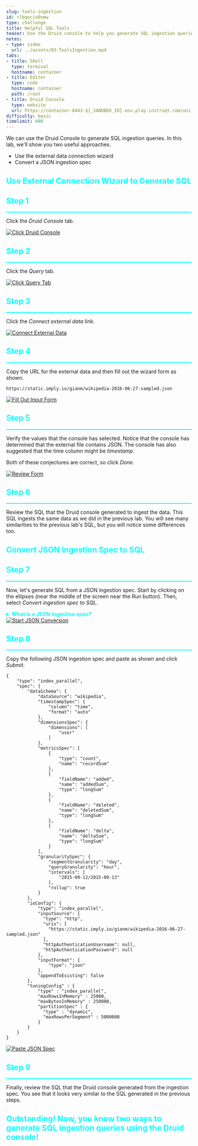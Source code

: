 ```yaml
---
slug: tools-ingestion
id: rlbqocio0xmw
type: challenge
title: Helpful SQL Tools
teaser: Use the Druid console to help you generate SQL ingestion queries
notes:
- type: video
  url: ../assets/03-ToolsIngestion.mp4
tabs:
- title: Shell
  type: terminal
  hostname: container
- title: Editor
  type: code
  hostname: container
  path: /root
- title: Druid Console
  type: website
  url: https://container-8443-${_SANDBOX_ID}.env.play.instruqt.com/unified-console.html
difficulty: basic
timelimit: 600
---
```

We can use the Druid Console to generate SQL ingestion queries.
In this lab, we'll show you two useful approaches.

- Use the external data connection wizard
- Convert a JSON ingestion spec

<h2 style="color:cyan">Use External Connection Wizard to Generate SQL</h2>

<h2 style="color:cyan">Step 1</h2><hr style="color:cyan;background-color:cyan;height:2px">

Click the _Druid Console_ tab.

<a href="#img-1">
  <img alt="Click Druid Console" src="../assets/ClickDruidConsole.png" />
</a>
<a href="#" class="lightbox" id="img-1">
  <img alt="Click Druid Console" src="../assets/ClickDruidConsole.png" />
</a>

<h2 style="color:cyan">Step 2</h2><hr style="color:cyan;background-color:cyan;height:2px">

Click the _Query_ tab.

<a href="#img-2">
  <img alt="Click Query Tab" src="../assets/ClickQueryTab.png" />
</a>
<a href="#" class="lightbox" id="img-2">
  <img alt="Click Query Tab" src="../assets/ClickQueryTab.png" />
</a>

<h2 style="color:cyan">Step 3</h2><hr style="color:cyan;background-color:cyan;height:2px">

Click the _Connect external data_ link.

<a href="#img-3">
  <img alt="Connect External Data" src="../assets/ConnectExternalData.png" />
</a>
<a href="#" class="lightbox" id="img-3">
  <img alt="Connect External Data" src="../assets/ConnectExternalData.png" />
</a>

<h2 style="color:cyan">Step 4</h2><hr style="color:cyan;background-color:cyan;height:2px">

Copy the URL for the external data and then fill out the wizard form as shown.

```
https://static.imply.io/gianm/wikipedia-2016-06-27-sampled.json
```

<a href="#img-4">
  <img alt="Fill Out Input Form" src="../assets/FillOutInputForm.png" />
</a>
<a href="#" class="lightbox" id="img-4">
  <img alt="Fill Out Input Form" src="../assets/FillOutInputForm.png" />
</a>

<h2 style="color:cyan">Step 5</h2><hr style="color:cyan;background-color:cyan;height:2px">

Verify the values that the console has selected.
Notice that the console has determined that the external file contains JSON.
The console has also suggested that the time column might be _timestamp_.


Both of these conjectures are correct, so click _Done_.

<a href="#img-5">
  <img alt="Review Form" src="../assets/ReviewForm.png" />
</a>
<a href="#" class="lightbox" id="img-5">
  <img alt="Review Form" src="../assets/ReviewForm.png" />
</a>

<h2 style="color:cyan">Step 6</h2><hr style="color:cyan;background-color:cyan;height:2px">

Review the SQL that the Druid console generated to ingest the data.
This SQL ingests the same data as we did in the previous lab.
You will see many similarities to the previous lab's SQL, but you will notice some differences too.

<h2 style="color:cyan">Convert JSON Ingestion Spec to SQL</h2>

<h2 style="color:cyan">Step 7</h2><hr style="color:cyan;background-color:cyan;height:2px">

Now, let's generate SQL from a JSON ingestion spec.
Start by clicking on the ellipses (near the middle of the screen near the _Run_ button).
Then, select _Convert ingestion spec to SQL_.

<details>
  <summary style="color:cyan"><b>What is a JSON ingestion spec?</b></summary>
<hr style="background-color:cyan">
Prior to the introduction of the MSQ framework, one performed an ingestion by creating a JSON-based ingestion spec.
While these JSON ingestion specs have a great deal of flexibility, for the uninitiated, they were a bit daunting.
<br><br>
Now, with SQL-based ingestion, we can use a much more familiar language.
However, for those who still use JSON ingestion specs, it's nice to know there is an easy way to convert them to SQL.
<hr style="background-color:cyan">
</details>

<a href="#img-7">
  <img alt="Start JSON Conversion" src="../assets/StartJSONConversion.png" />
</a>
<a href="#" class="lightbox" id="img-7">
  <img alt="Start JSON Conversion" src="../assets/StartJSONConversion.png" />
</a>

<h2 style="color:cyan">Step 8</h2><hr style="color:cyan;background-color:cyan;height:2px">

Copy the following JSON ingestion spec and paste as shown and click _Submit_.

```
{
    "type": "index_parallel",
    "spec": {
        "dataSchema": {
            "dataSource": "wikipedia",
            "timestampSpec": {
                "column": "time",
                "format": "auto"
            },
            "dimensionsSpec": {
                "dimensions": [
                    "user"
                ]
            },
            "metricsSpec": [
                {
                    "type": "count",
                    "name": "recordSum"
                },
                {
                    "fieldName": "added",
                    "name": "addedSum",
                    "type": "longSum"
                },
                {
                    "fieldName": "deleted",
                    "name": "deletedSum",
                    "type": "longSum"
                },
                {
                    "fieldName": "delta",
                    "name": "deltaSum",
                    "type": "longSum"
                }
            ],
            "granularitySpec": {
                "segmentGranularity": "day",
                "queryGranularity": "hour",
                "intervals": [
                    "2015-09-12/2015-09-13"
                ],
                "rollup": true
            }
        },
        "ioConfig": {
            "type": "index_parallel",
            "inputSource": {
              "type": "http",
              "uris": [
                "https://static.imply.io/gianm/wikipedia-2016-06-27-sampled.json"
              ],
              "httpAuthenticationUsername": null,
              "httpAuthenticationPassword": null
            },
            "inputFormat": {
                "type": "json"
            },
            "appendToExisting": false
        },
        "tuningConfig" : {
            "type" : "index_parallel",
            "maxRowsInMemory" : 25000,
            "maxBytesInMemory" : 250000,
            "partitionSpec" : {
              "type" : "dynamic",
              "maxRowsPerSegment" : 5000000
            }
        }
    }
}
```

<a href="#img-8">
  <img alt="Paste JSON Spec" src="../assets/PasteJSONSpec.png" />
</a>
<a href="#" class="lightbox" id="img-8">
  <img alt="Paste JSON Spec" src="../assets/PasteJSONSpec.png" />
</a>

<h2 style="color:cyan">Step 9</h2><hr style="color:cyan;background-color:cyan;height:2px">

Finally, review the SQL that the Druid console generated from the ingestion spec.
You see that it looks very similar to the SQL generated in the previous steps.

<h2 style="color:cyan">Outstanding! Now, you know two ways to generate SQL ingestion queries using the Druid console!</h2>


<style type="text/css" rel="stylesheet">
.lightbox { display: none; position: fixed; justify-content: center; align-items: center; z-index: 999; top: 0; left: 0; right: 0; bottom: 0; padding: 1rem; background: rgba(0, 0, 0, 0.8); }
.lightbox:target { display: flex; }
.lightbox img { max-height: 100% }
.thumbnail:hover {
    position:fixed;
    top:-25px;
    left:-35px;
    width:500px;
    height:auto;
    display:block;
    z-index:999;
}
</style>
